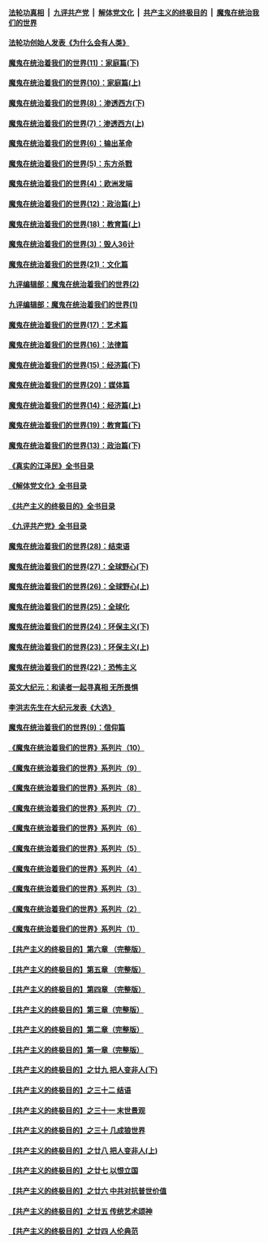 ####  [法轮功真相](../../../../basic/blob/master/README.md?t=04140811) &nbsp;|&nbsp; [九评共产党](../../../../9ping.md/blob/master/README.md?t=04140811) &nbsp;|&nbsp; [解体党文化](../../../../jtdwh.md/blob/master/README.md?t=04140811)  &nbsp;|&nbsp; [共产主义的终极目的](../../../../gczydzjmd.md/blob/master/README.md?t=04140811) &nbsp;|&nbsp; [魔鬼在统治我们的世界](../../../../mgztzwmdsj.md/blob/master/README.md?t=04140811) 

#### [法轮功创始人发表《为什么会有人类》](../pages/nsc422/n13912117.md?t=04140811) 

#### [魔鬼在统治着我们的世界(11)：家庭篇(下)](../pages/nsc422/n10440961.md?t=04140811) 

#### [魔鬼在统治着我们的世界(10)：家庭篇(上)](../pages/nsc422/n10435448.md?t=04140811) 

#### [魔鬼在统治着我们的世界(8)：渗透西方(下)](../pages/nsc422/n10429603.md?t=04140811) 

#### [魔鬼在统治着我们的世界(7)：渗透西方(上)](../pages/nsc422/n10426013.md?t=04140811) 

#### [魔鬼在统治着我们的世界(6)：输出革命](../pages/nsc422/n10421536.md?t=04140811) 

#### [魔鬼在统治着我们的世界(5)：东方杀戮](../pages/nsc422/n10417707.md?t=04140811) 

#### [魔鬼在统治着我们的世界(4)：欧洲发端](../pages/nsc422/n10414890.md?t=04140811) 

#### [魔鬼在统治着我们的世界(12)：政治篇(上)](../pages/nsc422/n10444576.md?t=04140811) 

#### [魔鬼在统治着我们的世界(18)：教育篇(上)](../pages/nsc422/n10526970.md?t=04140811) 

#### [魔鬼在统治着我们的世界(3)：毁人36计](../pages/nsc422/n10411583.md?t=04140811) 

#### [魔鬼在统治着我们的世界(21)：文化篇](../pages/nsc422/n10597706.md?t=04140811) 

#### [九评编辑部：魔鬼在统治着我们的世界(2)](../pages/nsc422/n10410036.md?t=04140811) 

#### [九评编辑部：魔鬼在统治着我们的世界(1)](../pages/nsc422/n10406825.md?t=04140811) 

#### [魔鬼在统治着我们的世界(17)：艺术篇](../pages/nsc422/n10499093.md?t=04140811) 

#### [魔鬼在统治着我们的世界(16)：法律篇](../pages/nsc422/n10485969.md?t=04140811) 

#### [魔鬼在统治着我们的世界(15)：经济篇(下)](../pages/nsc422/n10469975.md?t=04140811) 

#### [魔鬼在统治着我们的世界(20)：媒体篇](../pages/nsc422/n10586579.md?t=04140811) 

#### [魔鬼在统治着我们的世界(14)：经济篇(上)](../pages/nsc422/n10457370.md?t=04140811) 

#### [魔鬼在统治着我们的世界(19)：教育篇(下)](../pages/nsc422/n10564808.md?t=04140811) 

#### [魔鬼在统治着我们的世界(13)：政治篇(下)](../pages/nsc422/n10448270.md?t=04140811) 

#### [《真实的江泽民》全书目录](../pages/nsc422/n13721399.md?t=04140811) 

#### [《解体党文化》全书目录](../pages/nsc422/n13721157.md?t=04140811) 

#### [《共产主义的终极目的》全书目录](../pages/nsc422/n13721048.md?t=04140811) 

#### [《九评共产党》全书目录](../pages/nsc422/n13708085.md?t=04140811) 

#### [魔鬼在统治着我们的世界(28)：结束语](../pages/nsc422/n10936246.md?t=04140811) 

#### [魔鬼在统治着我们的世界(27)：全球野心(下)](../pages/nsc422/n10928319.md?t=04140811) 

#### [魔鬼在统治着我们的世界(26)：全球野心(上)](../pages/nsc422/n10900318.md?t=04140811) 

#### [魔鬼在统治着我们的世界(25)：全球化](../pages/nsc422/n10788205.md?t=04140811) 

#### [魔鬼在统治着我们的世界(24)：环保主义(下)](../pages/nsc422/n10695307.md?t=04140811) 

#### [魔鬼在统治着我们的世界(23)：环保主义(上)](../pages/nsc422/n10688613.md?t=04140811) 

#### [魔鬼在统治着我们的世界(22)：恐怖主义](../pages/nsc422/n10614727.md?t=04140811) 

#### [英文大纪元：和读者一起寻真相 无所畏惧](../pages/nsc422/n12542027.md?t=04140811) 

#### [李洪志先生在大纪元发表《大选》](../pages/nsc422/n12534746.md?t=04140811) 

#### [魔鬼在统治着我们的世界(9)：信仰篇](../pages/nsc422/n10432159.md?t=04140811) 

#### [《魔鬼在统治着我们的世界》系列片（10）](../pages/nsc422/n12292670.md?t=04140811) 

#### [《魔鬼在统治着我们的世界》系列片（9）](../pages/nsc422/n12290859.md?t=04140811) 

#### [《魔鬼在统治着我们的世界》系列片（8）](../pages/nsc422/n12287445.md?t=04140811) 

#### [《魔鬼在统治着我们的世界》系列片（7）](../pages/nsc422/n12283425.md?t=04140811) 

#### [《魔鬼在统治着我们的世界》系列片（6）](../pages/nsc422/n12282314.md?t=04140811) 

#### [《魔鬼在统治着我们的世界》系列片（5）](../pages/nsc422/n12281419.md?t=04140811) 

#### [《魔鬼在统治着我们的世界》系列片（4）](../pages/nsc422/n12274024.md?t=04140811) 

#### [《魔鬼在统治着我们的世界》系列片（3）](../pages/nsc422/n12271322.md?t=04140811) 

#### [《魔鬼在统治着我们的世界》系列片（2）](../pages/nsc422/n12269049.md?t=04140811) 

#### [《魔鬼在统治着我们的世界》系列片（1）](../pages/nsc422/n12267575.md?t=04140811) 

#### [【共产主义的终极目的】第六章 （完整版）](../pages/nsc422/n11428913.md?t=04140811) 

#### [【共产主义的终极目的】第五章 （完整版）](../pages/nsc422/n11428912.md?t=04140811) 

#### [【共产主义的终极目的】第四章 （完整版）](../pages/nsc422/n11428907.md?t=04140811) 

#### [【共产主义的终极目的】第三章（完整版）](../pages/nsc422/n11428848.md?t=04140811) 

#### [【共产主义的终极目的】第二章（完整版）](../pages/nsc422/n11428831.md?t=04140811) 

#### [【共产主义的终极目的】第一章（完整版）](../pages/nsc422/n11417651.md?t=04140811) 

#### [【共产主义的终极目的】之廿九 把人变非人(下)](../pages/nsc422/n11344140.md?t=04140811) 

#### [【共产主义的终极目的】之三十二 结语](../pages/nsc422/n11360535.md?t=04140811) 

#### [【共产主义的终极目的】之三十一 末世景观](../pages/nsc422/n11351129.md?t=04140811) 

#### [【共产主义的终极目的】之三十 几成狼世界](../pages/nsc422/n11348280.md?t=04140811) 

#### [【共产主义的终极目的】之廿八 把人变非人(上)](../pages/nsc422/n11340492.md?t=04140811) 

#### [【共产主义的终极目的】之廿七 以恨立国](../pages/nsc422/n11336944.md?t=04140811) 

#### [【共产主义的终极目的】之廿六 中共对抗普世价值](../pages/nsc422/n11324785.md?t=04140811) 

#### [【共产主义的终极目的】之廿五 传统艺术颂神](../pages/nsc422/n11296396.md?t=04140811) 

#### [【共产主义的终极目的】之廿四 人伦典范](../pages/nsc422/n11296397.md?t=04140811) 

